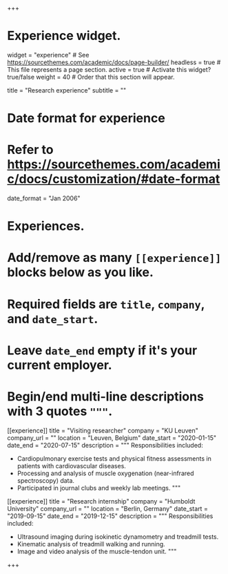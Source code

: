 +++
# Experience widget.
widget = "experience"  # See https://sourcethemes.com/academic/docs/page-builder/
headless = true  # This file represents a page section.
active = true  # Activate this widget? true/false
weight = 40  # Order that this section will appear.

title = "Research experience"
subtitle = ""

# Date format for experience
#   Refer to https://sourcethemes.com/academic/docs/customization/#date-format
date_format = "Jan 2006"

# Experiences.
#   Add/remove as many `[[experience]]` blocks below as you like.
#   Required fields are `title`, `company`, and `date_start`.
#   Leave `date_end` empty if it's your current employer.
#   Begin/end multi-line descriptions with 3 quotes `"""`.
[[experience]]
  title = "Visiting researcher"
  company = "KU Leuven"
  company_url = ""
  location = "Leuven, Belgium"
  date_start = "2020-01-15"
  date_end = "2020-07-15"
  description = """
  Responsibilities included:
  
  * Cardiopulmonary exercise tests and physical fitness assessments in patients with cardiovascular diseases.
  * Processing and analysis of muscle oxygenation (near-infrared spectroscopy) data.
  * Participated in journal clubs and weekly lab meetings.
  """

[[experience]]
  title = "Research internship"
  company = "Humboldt University"
  company_url = ""
  location = "Berlin, Germany"
  date_start = "2019-09-15"
  date_end = "2019-12-15"
  description = """
  Responsibilities included:

  * Ultrasound imaging during isokinetic dynamometry and treadmill tests.
  * Kinematic analysis of treadmill walking and running.
  * Image and video analysis of the muscle-tendon unit.
  """

+++
